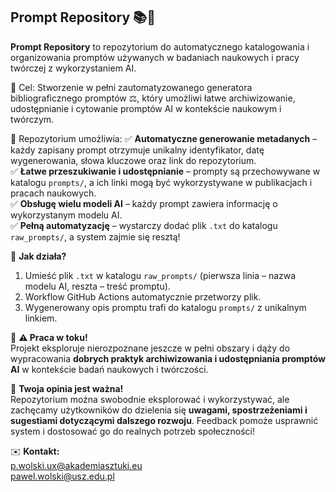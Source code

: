 ## Prompt Repository 📚🚀  

**Prompt Repository** to repozytorium do automatycznego katalogowania i organizowania promptów używanych w badaniach naukowych i pracy twórczej z wykorzystaniem AI. 

🎯 Cel: Stworzenie w pełni zautomatyzowanego generatora bibliograficznego promptów ⚖️, który umożliwi łatwe archiwizowanie, udostępnianie i cytowanie promptów AI w kontekście naukowym i twórczym.

📖 Repozytorium umożliwia:
✅ **Automatyczne generowanie metadanych** – każdy zapisany prompt otrzymuje unikalny identyfikator, datę wygenerowania, słowa kluczowe oraz link do repozytorium.  
✅ **Łatwe przeszukiwanie i udostępnianie** – prompty są przechowywane w katalogu `prompts/`, a ich linki mogą być wykorzystywane w publikacjach i pracach naukowych.  
✅ **Obsługę wielu modeli AI** – każdy prompt zawiera informację o wykorzystanym modelu AI.  
✅ **Pełną automatyzację** – wystarczy dodać plik `.txt` do katalogu `raw_prompts/`, a system zajmie się resztą!  

🔹 **Jak działa?**  
1. Umieść plik `.txt` w katalogu `raw_prompts/` (pierwsza linia – nazwa modelu AI, reszta – treść promptu).  
2. Workflow GitHub Actions automatycznie przetworzy plik.  
3. Wygenerowany opis promptu trafi do katalogu `prompts/` z unikalnym linkiem.  

📌 **⚠️ Praca w toku!**  
Projekt eksploruje nierozpoznane jeszcze w pełni obszary i dąży do wypracowania **dobrych praktyk archiwizowania i udostępniania promptów AI** w kontekście badań naukowych i twórczości.  

📢 **Twoja opinia jest ważna!**  
Repozytorium można swobodnie eksplorować i wykorzystywać, ale zachęcamy użytkowników do dzielenia się **uwagami, spostrzeżeniami i sugestiami dotyczącymi dalszego rozwoju**. Feedback pomoże usprawnić system i dostosować go do realnych potrzeb społeczności!  

✉️ **Kontakt:**  
p.wolski.ux@akademiasztuki.eu  
pawel.wolski@usz.edu.pl  
